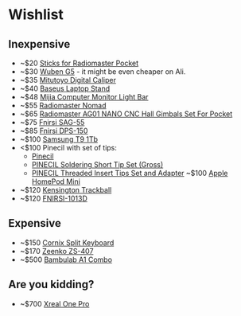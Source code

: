 # Wishlist

## Inexpensive

- ~$20 [Sticks for Radiomaster Pocket](https://www.aliexpress.com/item/1005007922289012.html)
- ~$30 [Wuben G5](https://www.wubenlight.com/products/wuben-g5-edc-light) - it might be even cheaper on Ali.
- ~$35 [Mitutoyo Digital Caliper](https://www.aliexpress.com/item/1005008798461422.html)
- ~$40 [Baseus Laptop Stand](https://www.aliexpress.com/item/1005006863950054.html)
- ~$48 [Mijia Computer Monitor Light Bar](https://www.aliexpress.com/item/1005006904690207.html)
- ~$55 [Radiomaster Nomad](https://www.aliexpress.com/item/1005008089279744.html)
- ~$65 [Radiomaster AG01 NANO CNC Hall Gimbals Set For Pocket](https://www.aliexpress.com/item/1005008114193145.html)
- ~$75 [Fnirsi SAG-55](https://www.aliexpress.com/item/1005008672384738.html)
- ~$85 [Fnirsi DPS-150](https://www.aliexpress.com/item/1005007615454524.html)
- ~$100 [Samsung T9 1Tb](https://www.samsung.com/us/computing/memory-storage/portable-solid-state-drives/portable-ssd-t9-usb-3-2-1tb-black-mu-pg1t0b-am/)
- <$100 Pinecil with set of tips:
  - [Pinecil](https://pine64.com/product/pinecil-smart-mini-portable-soldering-iron/)
  - [PINECIL Soldering Short Tip Set (Gross)](https://pine64.com/product/pinecil-soldering-short-tip-set-gross/)
  - [PINECIL Threaded Insert Tips Set and Adapter](https://pine64.com/product/pinecil-threaded-insert-tips-set-and-adapter/)
  ~$100 [Apple HomePod Mini](https://www.apple.com/homepod/)
- ~$120 [Kensington Trackball](https://www.kensington.com/p/products/electronic-control-solutions/trackball-products/slimblade-pro-trackball/)
- ~$120 [FNIRSI-1013D](https://www.aliexpress.com/item/4000861098295.html)

## Expensive

- ~$150 [Cornix Split Keyboard](https://www.aliexpress.com/item/1005009384037659.html)
- ~$170 [Zeenko ZS-407](https://www.aliexpress.com/item/1005008327590010.html)
- ~$500 [Bambulab A1 Combo](https://us.store.bambulab.com/products/a1?id=579550514255634440)

## Are you kidding?

- ~$700 [Xreal One Pro](https://us.shop.xreal.com/products/xreal-one-pro)


